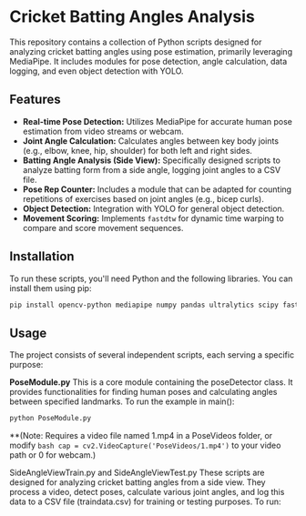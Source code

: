 # Cricket Batting Angles Analysis

This repository contains a collection of Python scripts designed for analyzing cricket batting angles using pose estimation, primarily leveraging MediaPipe. It includes modules for pose detection, angle calculation, data logging, and even object detection with YOLO.

## Features

* **Real-time Pose Detection:** Utilizes MediaPipe for accurate human pose estimation from video streams or webcam.
* **Joint Angle Calculation:** Calculates angles between key body joints (e.g., elbow, knee, hip, shoulder) for both left and right sides.
* **Batting Angle Analysis (Side View):** Specifically designed scripts to analyze batting form from a side angle, logging joint angles to a CSV file.
* **Pose Rep Counter:** Includes a module that can be adapted for counting repetitions of exercises based on joint angles (e.g., bicep curls).
* **Object Detection:** Integration with YOLO for general object detection.
* **Movement Scoring:** Implements `fastdtw` for dynamic time warping to compare and score movement sequences.

## Installation

To run these scripts, you'll need Python and the following libraries. You can install them using pip:

```bash
pip install opencv-python mediapipe numpy pandas ultralytics scipy fastdtw
```
## Usage
The project consists of several independent scripts, each serving a specific purpose:

**PoseModule.py**
This is a core module containing the poseDetector class. It provides functionalities for finding human poses and calculating angles between specified landmarks.
To run the example in main():

```bash
python PoseModule.py
```
**(Note: Requires a video file named 1.mp4 in a PoseVideos folder, or modify ```bash cap = cv2.VideoCapture('PoseVideos/1.mp4')``` to your video path or 0 for webcam.)

SideAngleViewTrain.py and SideAngleViewTest.py
These scripts are designed for analyzing cricket batting angles from a side view. They process a video, detect poses, calculate various joint angles, and log this data to a CSV file (traindata.csv) for training or testing purposes.
To run:
